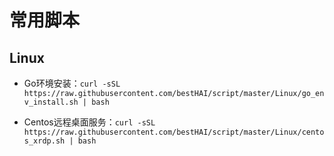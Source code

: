 # 常用脚本

## Linux

* Go环境安装：`curl -sSL https://raw.githubusercontent.com/bestHAI/script/master/Linux/go_env_install.sh | bash`

* Centos远程桌面服务：`curl -sSL https://raw.githubusercontent.com/bestHAI/script/master/Linux/centos_xrdp.sh | bash`
